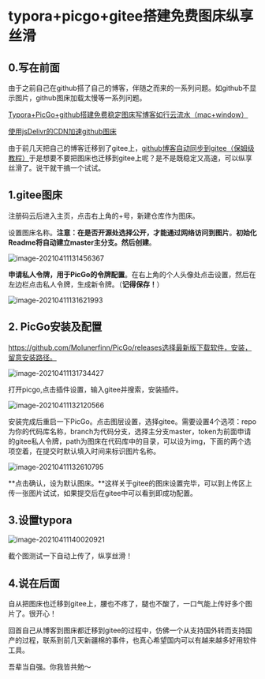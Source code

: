 # typora+picgo+gitee搭建免费图床纵享丝滑

## 0.写在前面

由于之前自己在github搭了自己的博客，伴随之而来的一系列问题。如github不显示图片，github图床加载太慢等一系列问题。

[Typora+PicGo+github搭建免费稳定图床写博客如行云流水（mac+window）](https://blog.csdn.net/outman_1921/article/details/106598469)

[使用jsDelivr的CDN加速github图床](https://blog.csdn.net/outman_1921/article/details/115569466)

由于前几天把自己的博客迁移到了gitee上，[github博客自动同步到gitee（保姆级教程）](https://blog.csdn.net/outman_1921/article/details/115454572)于是想要不要把图床也迁移到gitee上呢？是不是既稳定又高速，可以纵享丝滑了。说干就干搞一个试试。

## 1.gitee图床

注册码云后进入主页，点击右上角的+号，新建仓库作为图床。

设置图床名称。**注意：在是否开源处选择公开，才能通过网络访问到图片**。**初始化Readme将自动建立master主分支。然后创建**。

![image-20210411131456367](https://cdn.jsdelivr.net/gh/guanlili/PictureBed/img/didimac20210411131456.png)

**申请私人令牌，用于PicGo的令牌配置**。在右上角的个人头像处点击设置，然后在左边栏点击私人令牌，生成新令牌。（**记得保存！**）

![image-20210411131621993](https://cdn.jsdelivr.net/gh/guanlili/PictureBed/img/didimac20210411131622.png)

## 2. PicGo安装及配置

https://github.com/Molunerfinn/PicGo/releases选择最新版下载软件，安装，留意安装路径。

![image-20210411131734427](https://cdn.jsdelivr.net/gh/guanlili/PictureBed/img/didimac20210411131734.png)

打开picgo,点击插件设置，输入gitee并搜索，安装插件。

![image-20210411132120566](https://cdn.jsdelivr.net/gh/guanlili/PictureBed/img/didimac20210411132120.png)

安装完成后重启一下PicGo。点击图层设置，选择gitee。需要设置4个选项：repo为你的代码库名称，branch为代码分支，选择主分支master，token为前面申请的gitee私人令牌，path为图床在代码库中的目录，可以设为img，下面的两个选项空着，在提交时默认填入时间来标识图片名称。

![image-20210411132610795](https://cdn.jsdelivr.net/gh/guanlili/PictureBed/img/didimac20210411132610.png)

**点击确认，设为默认图床。**这样关于gitee的图床设置完毕，可以到上传区上传一张图片试试，如果提交后在gitee中可以看到即成功配置。

## 3.设置typora

![image-20210411140020921](https://gitee.com/guanlili1921/picturebed/raw/master/img/didimac/20210411140021.png)

截个图测试一下自动上传了，纵享丝滑！

## 4.说在后面

自从把图床也迁移到gitee上，腰也不疼了，腿也不酸了，一口气能上传好多个图片了。很开心！

回首自己从博客到图床都迁移到gitee的过程中，仿佛一个从支持国外转而支持国产的过程，联系到前几天新疆棉的事件，也真心希望国内可以有越来越多好用软件工具。

吾辈当自强。你我皆共勉～